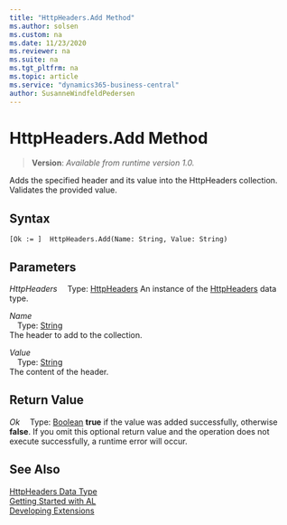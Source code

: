 ```yaml
---
title: "HttpHeaders.Add Method"
ms.author: solsen
ms.custom: na
ms.date: 11/23/2020
ms.reviewer: na
ms.suite: na
ms.tgt_pltfrm: na
ms.topic: article
ms.service: "dynamics365-business-central"
author: SusanneWindfeldPedersen
---
```

[//]: # (START>DO_NOT_EDIT)
[//]: # (IMPORTANT:Do not edit any of the content between here and the END>DO_NOT_EDIT.)
[//]: # (Any modifications should be made in the .xml files in the ModernDev repo.)
# HttpHeaders.Add Method
> **Version**: _Available from runtime version 1.0._

Adds the specified header and its value into the HttpHeaders collection. Validates the provided value.


## Syntax
```
[Ok := ]  HttpHeaders.Add(Name: String, Value: String)
```
## Parameters
*HttpHeaders*
&emsp;Type: [HttpHeaders](httpheaders-data-type.md)
An instance of the [HttpHeaders](httpheaders-data-type.md) data type.

*Name*  
&emsp;Type: [String](../string/string-data-type.md)  
The header to add to the collection.
        
*Value*  
&emsp;Type: [String](../string/string-data-type.md)  
The content of the header.  


## Return Value
*Ok*
&emsp;Type: [Boolean](../boolean/boolean-data-type.md)
**true** if the value was added successfully, otherwise **false**. If you omit this optional return value and the operation does not execute successfully, a runtime error will occur.  


[//]: # (IMPORTANT: END>DO_NOT_EDIT)
## See Also
[HttpHeaders Data Type](httpheaders-data-type.md)  
[Getting Started with AL](../../devenv-get-started.md)  
[Developing Extensions](../../devenv-dev-overview.md)